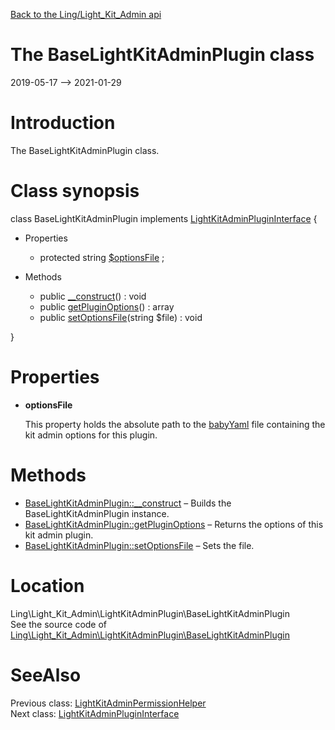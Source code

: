 [Back to the Ling/Light_Kit_Admin api](https://github.com/lingtalfi/Light_Kit_Admin/blob/master/doc/api/Ling/Light_Kit_Admin.md)



The BaseLightKitAdminPlugin class
================
2019-05-17 --> 2021-01-29






Introduction
============

The BaseLightKitAdminPlugin class.



Class synopsis
==============


class <span class="pl-k">BaseLightKitAdminPlugin</span> implements [LightKitAdminPluginInterface](https://github.com/lingtalfi/Light_Kit_Admin/blob/master/doc/api/Ling/Light_Kit_Admin/LightKitAdminPlugin/LightKitAdminPluginInterface.md) {

- Properties
    - protected string [$optionsFile](#property-optionsFile) ;

- Methods
    - public [__construct](https://github.com/lingtalfi/Light_Kit_Admin/blob/master/doc/api/Ling/Light_Kit_Admin/LightKitAdminPlugin/BaseLightKitAdminPlugin/__construct.md)() : void
    - public [getPluginOptions](https://github.com/lingtalfi/Light_Kit_Admin/blob/master/doc/api/Ling/Light_Kit_Admin/LightKitAdminPlugin/BaseLightKitAdminPlugin/getPluginOptions.md)() : array
    - public [setOptionsFile](https://github.com/lingtalfi/Light_Kit_Admin/blob/master/doc/api/Ling/Light_Kit_Admin/LightKitAdminPlugin/BaseLightKitAdminPlugin/setOptionsFile.md)(string $file) : void

}




Properties
=============

- <span id="property-optionsFile"><b>optionsFile</b></span>

    This property holds the absolute path to the [babyYaml](https://github.com/lingtalfi/BabyYaml) file containing the kit admin options
    for this plugin.
    
    



Methods
==============

- [BaseLightKitAdminPlugin::__construct](https://github.com/lingtalfi/Light_Kit_Admin/blob/master/doc/api/Ling/Light_Kit_Admin/LightKitAdminPlugin/BaseLightKitAdminPlugin/__construct.md) &ndash; Builds the BaseLightKitAdminPlugin instance.
- [BaseLightKitAdminPlugin::getPluginOptions](https://github.com/lingtalfi/Light_Kit_Admin/blob/master/doc/api/Ling/Light_Kit_Admin/LightKitAdminPlugin/BaseLightKitAdminPlugin/getPluginOptions.md) &ndash; Returns the options of this kit admin plugin.
- [BaseLightKitAdminPlugin::setOptionsFile](https://github.com/lingtalfi/Light_Kit_Admin/blob/master/doc/api/Ling/Light_Kit_Admin/LightKitAdminPlugin/BaseLightKitAdminPlugin/setOptionsFile.md) &ndash; Sets the file.





Location
=============
Ling\Light_Kit_Admin\LightKitAdminPlugin\BaseLightKitAdminPlugin<br>
See the source code of [Ling\Light_Kit_Admin\LightKitAdminPlugin\BaseLightKitAdminPlugin](https://github.com/lingtalfi/Light_Kit_Admin/blob/master/LightKitAdminPlugin/BaseLightKitAdminPlugin.php)



SeeAlso
==============
Previous class: [LightKitAdminPermissionHelper](https://github.com/lingtalfi/Light_Kit_Admin/blob/master/doc/api/Ling/Light_Kit_Admin/Helper/LightKitAdminPermissionHelper.md)<br>Next class: [LightKitAdminPluginInterface](https://github.com/lingtalfi/Light_Kit_Admin/blob/master/doc/api/Ling/Light_Kit_Admin/LightKitAdminPlugin/LightKitAdminPluginInterface.md)<br>
